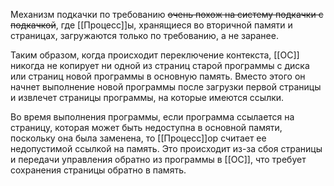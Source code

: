 Механизм подкачки по требованию ~~очень похож на систему подкачки с подкачкой~~, где [[Процесс]]ы, хранящиеся во вторичной памяти и страницах, загружаются только по требованию, а не заранее.

Таким образом, когда происходит переключение контекста, [[ОС]] никогда не копирует ни одной из страниц старой программы с диска или страниц новой программы в основную память. Вместо этого он начнет выполнение новой программы после загрузки первой страницы и извлечет страницы программы, на которые имеются ссылки.

Во время выполнения программы, если программа ссылается на страницу, которая может быть недоступна в основной памяти, поскольку она была заменена, то [[Процесс]]ор считает ее недопустимой ссылкой на память. Это происходит из-за сбоя страницы и передачи управления обратно из программы в [[ОС]], что требует сохранения страницы обратно в память.